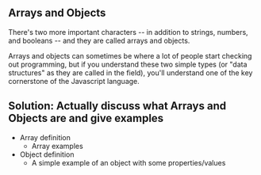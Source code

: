 ## Arrays and Objects
There's two more important characters -- in addition to strings, numbers, and booleans -- and they are called arrays and objects.

Arrays and objects can sometimes be where a lot of people start checking out programming, but if you understand these two simple types (or "data structures" as they are called in the field), you'll understand one of the key cornerstone of the Javascript language.

## Solution: Actually discuss what Arrays and Objects are and give examples
  - Array definition
    - Array examples
  - Object definition
    -  A simple example of an object with some properties/values